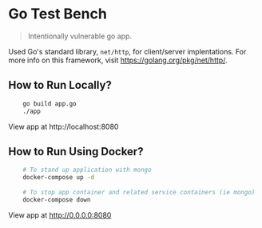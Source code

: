 # Go Test Bench
> Intentionally vulnerable go app.

Used Go's standard library, `net/http`, for client/server implentations. For more info on this framework, visit https://golang.org/pkg/net/http/.

## How to Run Locally?
```bash
    go build app.go
    ./app
```

View app at http://localhost:8080

## How to Run Using Docker?
```bash
    # To stand up application with mongo
    docker-compose up -d
    
    # To stop app container and related service containers (ie mongo)
    docker-compose down
```

View app at http://0.0.0.0:8080